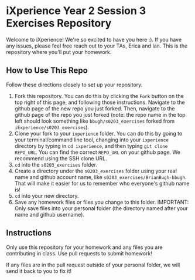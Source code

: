 iXperience Year 2 Session 3 Exercises Repository
================================================

Welcome to iXperience! We're so excited to have you here :). If you have any issues, please feel free reach out to your TAs, Erica and Ian. This is the repository where you'll put your homework.

How to Use This Repo
-----------------------

Follow these directions closely to set up your repository.

1. Fork this repository. You can do this by clicking the ```Fork``` button on the top right of this page, and following those instructions. Navigate to the github page of the new repo you just forked. Then, navigate to the github page of the repo you just forked (note: the repo name in the top left should look something like ```bbugh/s0203_exercises``` forked from ```iExperience/s0203_exercises```).
2. Clone your fork to your ```ixperience``` folder. You can do this by going to your terminal/command line tool, changing into your ```ixperience``` directory by typing in ```cd ixperience```, and then typing ```git clone REPO_URL```. You can find the correct ```REPO_URL``` on your github page. We recommend using the SSH clone URL.
3. ```cd``` into the ```s0203_exercises``` folder.
4. Create a directory under the ```s0203_exercises``` folder using your real name and github account name, like ```s0203_exercises/BrianBugh-bbugh```. That will make it easier for us to remember who everyone's github name is!
5. ```cd``` into your new directory.
6. Save any homework files or files you change to this folder. IMPORTANT: Only save files into your personal folder (the directory named after your name and github username).

Instructions
--------------

Only use this repository for your homework and any files you are contributing in class. Use pull requests to submit homework!

If any files are in the pull request outside of your personal folder, we will send it back to you to fix it!
